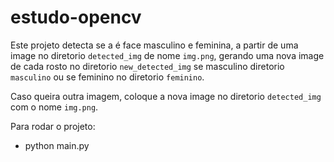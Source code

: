 # estudo-opencv

Este projeto detecta se a é face masculino e feminina, a partir de uma image no diretorio `detected_img` de nome `img.png`, gerando uma nova image de cada rosto no diretorio `new_detected_img` se masculino diretorio `masculino` ou se feminino no diretorio `feminino`.

Caso queira outra imagem, coloque a nova image no diretorio `detected_img` com o nome `img.png`.

Para rodar o projeto:
 - python main.py
